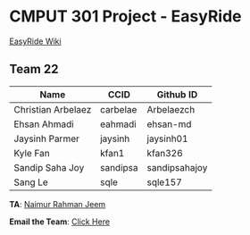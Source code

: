 # CMPUT 301 Project - EasyRide

[EasyRide Wiki](https://github.com/CMPUT301W20T22/EasyRide/wiki)

## Team 22
| Name              | CCID     | Github ID    |
| ------------------| -------- | ------------ |
| Christian Arbelaez| carbelae | Arbelaezch   |
| Ehsan Ahmadi      | eahmadi  | ehsan-md     |
| Jaysinh Parmer    | jaysinh  | jaysinh01    | 
| Kyle Fan          | kfan1    | kfan326      | 
| Sandip Saha Joy   | sandipsa | sandipsahajoy | 
| Sang Le           | sqle     | sqle157       | 



**TA**: [Naimur Rahman Jeem](mailto:rahmanje@ualberta.ca)

**Email the Team**: [Click Here](mailto:carbelae@ualberta.ca,eahmadi@ualberta.ca,jaysinh@ualberta.ca,kfan1@ualberta.ca,sandipsa@ualberta.ca,sqle@ualberta.ca)
